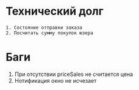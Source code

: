 # Технический долг
    1. Состояние отправки заказа
    2. Посчитать сумму покупок юзера


# Баги
  1. При отсутствии priceSales  не считается цена
  2. Нотификация окно не исчезает